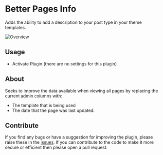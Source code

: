 Better Pages Info
=====================

Adds the ability to add a description to your post type in your theme templates.

![Overview](http://d7c3hoiply1bq.cloudfront.net/wp-content/uploads/2014/01/Better-Page-Info.png)

## Usage

* Activate Plugin (there are no settings for this plugin)

## About

Seeks to improve the data available when viewing all pages by replacing the current admin columns with:

* The template that is being used
* The date that the page was last updated.

## Contribute

If you find any bugs or have a suggestion for improving the plugin, please raise these in the [issues](https://github.com/stompweb/Post-Type-Description/issues). If you can contribute to the code to make it more secure or efficient then please open a pull request.
